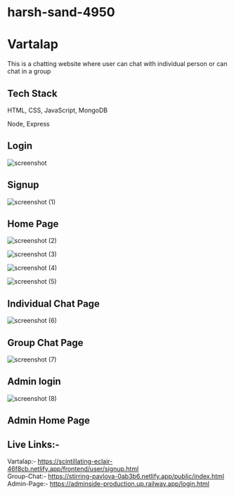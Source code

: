 # harsh-sand-4950


# Vartalap

This is a chatting website where user can chat with individual person or can chat in a group


## Tech Stack

 HTML, CSS, JavaScript, MongoDB

 Node, Express


## Login

![screenshot](https://user-images.githubusercontent.com/108578299/237056666-d0bd548f-c261-4d74-a485-697f3815a592.png)

## Signup


![screenshot (1)](https://user-images.githubusercontent.com/108578299/237056914-e40697f9-7ceb-4740-a7d8-1ba2b89a00db.png)

## Home Page

![screenshot (2)](https://user-images.githubusercontent.com/108578299/237057560-9b3ab8db-d3ca-479d-a4af-fd0921493e4d.png)



![screenshot (3)](https://user-images.githubusercontent.com/108578299/237057918-264893a0-81bd-47f7-88da-d7a550e71052.png)

![screenshot (4)](https://user-images.githubusercontent.com/108578299/237057994-4a9b7d95-1433-4a78-bdd6-a731d548decd.png)

![screenshot (5)](https://user-images.githubusercontent.com/108578299/237057817-d41f5ab7-168a-48a1-aa73-8da5ec70a07a.png)

## Individual Chat Page

![screenshot (6)](https://user-images.githubusercontent.com/108578299/237059057-e50e54dd-d7fd-4f46-99a7-57a9d7973d07.png)

## Group Chat Page

![screenshot (7)](https://user-images.githubusercontent.com/108578299/237059249-1a80f324-06f5-4fd4-9181-f842040664ad.png)

## Admin login

![screenshot (8)](https://user-images.githubusercontent.com/108578299/237060335-3714bb86-3cba-4937-9a31-239a36e2d57c.png)

## Admin Home Page


## Live Links:-
Vartalap:- https://scintillating-eclair-46f8cb.netlify.app/frontend/user/signup.html
<br>
Group-Chat:- https://stirring-pavlova-0ab3b6.netlify.app/public/index.html
<br>
Admin-Page:- https://adminside-production.up.railway.app/login.html
